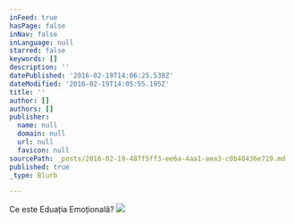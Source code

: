 ```yaml
---
inFeed: true
hasPage: false
inNav: false
inLanguage: null
starred: false
keywords: []
description: ''
datePublished: '2016-02-19T14:06:25.538Z'
dateModified: '2016-02-19T14:05:55.195Z'
title: ''
author: []
authors: []
publisher:
  name: null
  domain: null
  url: null
  favicon: null
sourcePath: _posts/2016-02-19-487f5ff3-ee6a-4aa1-aea3-c0b40436e719.md
published: true
_type: Blurb

---
```

Ce este Eduația Emoțională? ![](https://the-grid-user-content.s3-us-west-2.amazonaws.com/9857e1f9-d513-4c5d-90e8-5ff7df9e4fcd.jpg)